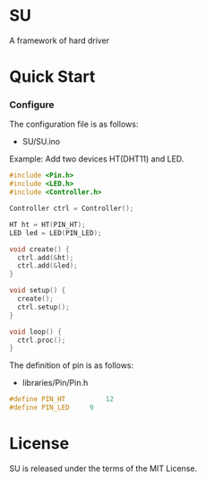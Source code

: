 # SU
A framework of hard driver

# Quick Start
### Configure
The configuration file is as follows:
* SU/SU.ino

Example:
Add two devices HT(DHT11) and LED.
```c
#include <Pin.h>
#include <LED.h>
#include <Controller.h>

Controller ctrl = Controller();

HT ht = HT(PIN_HT);
LED led = LED(PIN_LED);

void create() {
  ctrl.add(&ht);
  ctrl.add(&led);
}

void setup() {
  create();
  ctrl.setup();
}

void loop() {
  ctrl.proc();
}
```

The definition of pin is as follows:
* libraries/Pin/Pin.h
```c
#define PIN_HT			12
#define PIN_LED		9
```

# License
SU is released under the terms of the MIT License.
